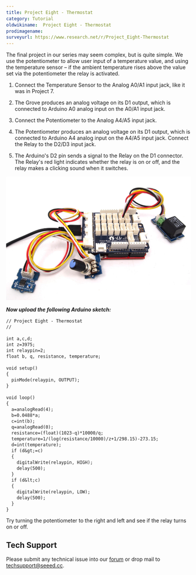 ```yaml
---
title: Project Eight - Thermostat
category: Tutorial
oldwikiname:  Project Eight - Thermostat
prodimagename:  
surveyurl: https://www.research.net/r/Project_Eight-Thermostat
---
```


The final project in our series may seem complex, but is quite simple. We use the potentiometer to allow user input of a temperature value, and using the temperature sensor – if the ambient temperature rises above the value set via the potentiometer the relay is activated.

1.  Connect the Temperature Sensor to the Analog A0/A1 input jack, like it was in Project 7.
2.  The Grove produces an analog voltage on its D1 output, which is connected to Arduino A0 analog input on the A0/A1 input jack.

3.  Connect the Potentiometer to the Analog A4/A5 input jack.

4.  The Potentiometer produces an analog voltage on its D1 output, which is connected to Arduino A4 analog input on the A4/A5 input jack.
 Connect the Relay to the D2/D3 input jack.

5.  The Arduino's D2 pin sends a signal to the Relay on the D1 connector. The Relay's red light indicates whether the relay is on or off, and the relay makes a clicking sound when it switches.

 ![](https://github.com/SeeedDocument/Project_Eight-Thermostat/raw/master/img/Conn-eight.jpg)

 _**Now upload the following Arduino sketch:**_

```
// Project Eight - Thermostat
//

int a,c,d;
int z=3975;
int relaypin=2;
float b, q, resistance, temperature;

void setup()
{
  pinMode(relaypin, OUTPUT);
}

void loop()
{
  a=analogRead(4);
  b=0.0488*a;
  c=int(b);
  q=analogRead(0);
  resistance=(float)(1023-q)*10000/q;
  temperature=1/(log(resistance/10000)/z+1/298.15)-273.15;
  d=int(temperature);
  if (d&gt;=c)
  {
    digitalWrite(relaypin, HIGH);
    delay(500);
  }
  if (d&lt;c)
  {
    digitalWrite(relaypin, LOW);
    delay(500);
  }
}
```
Try turning the potentiometer to the right and left and see if the relay turns on or off.

## Tech Support
Please submit any technical issue into our [forum](http://forum.seeedstudio.com/) or drop mail to techsupport@seeed.cc. 